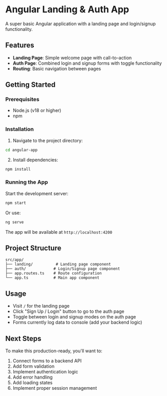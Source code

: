 # Angular Landing & Auth App

A super basic Angular application with a landing page and login/signup functionality.

## Features

- **Landing Page**: Simple welcome page with call-to-action
- **Auth Page**: Combined login and signup forms with toggle functionality
- **Routing**: Basic navigation between pages

## Getting Started

### Prerequisites
- Node.js (v18 or higher)
- npm

### Installation

1. Navigate to the project directory:
```bash
cd angular-app
```

2. Install dependencies:
```bash
npm install
```

### Running the App

Start the development server:
```bash
npm start
```

Or use:
```bash
ng serve
```

The app will be available at `http://localhost:4200`

## Project Structure

```
src/app/
├── landing/          # Landing page component
├── auth/            # Login/Signup page component
├── app.routes.ts    # Route configuration
└── app.ts           # Main app component
```

## Usage

- Visit `/` for the landing page
- Click "Sign Up / Login" button to go to the auth page
- Toggle between login and signup modes on the auth page
- Forms currently log data to console (add your backend logic)

## Next Steps

To make this production-ready, you'll want to:
1. Connect forms to a backend API
2. Add form validation
3. Implement authentication logic
4. Add error handling
5. Add loading states
6. Implement proper session management
